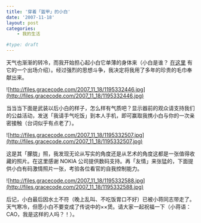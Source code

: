 ```yaml
---
title: '穿着「盔甲」的小白'
date: '2007-11-18'
layout: post
categories:
    - 我的生活

#type: draft
---
```


天气也渐渐的转冷，而我开始担心起小白它单薄的身体来（小白是谁？ [在这里]({{site.urls}}/posts/18/) 有它的一个出场介绍）。经过强烈的思想斗争，我决定将我用了多年的珍贵的毛巾奉献出来。

![http://files.gracecode.com/2007_11_18/1195332446.jpg](http://files.gracecode.com/2007_11_18/1195332446.jpg)

当当当下面是武装以后小白的样子，怎么样有气质吧？显示器前的观众请支持我们的公益活动，发送「我请手气吃饭」到本人手机，即可赢取我携小白与你的一次亲密接触（台词似乎有点老了）。

![http://files.gracecode.com/2007_11_18/1195332507.jpg](http://files.gracecode.com/2007_11_18/1195332507.jpg)

这是其「朦胧」照，我发现无论从写实的角度还是从艺术的角度这都是一张值得收藏的照片。在这里感谢 NOKIA 公司提供数码支持。再「友情」来张猛的，下面提供小白有码激情照片一张，考验各位看官的自我控制能力。

![http://files.gracecode.com/2007_11_18/1195332588.jpg](http://files.gracecode.com/2007_11_18/1195332588.jpg)

后记，小白最后因水土不符（晚上乱叫、不吃饭胃口不好）已被小蒋同志带走了。天气寒冷，但愿小白不要变成了传说中的××煲。请大家一起祝福一下（小蒋语：CAO，我是这样的人吗？！）。
